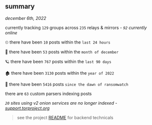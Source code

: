
## summary
_december 6th, 2022_

currently tracking `129` groups across `235` relays & mirrors - _`92` currently online_

⏲ there have been `10` posts within the `last 24 hours`

🦈 there have been `53` posts within the `month of december`

🪐 there have been `767` posts within the `last 90 days`

🏚 there have been `3130` posts within the `year of 2022`

🦕 there have been `5416` posts `since the dawn of ransomwatch`

there are `63` custom parsers indexing posts

_`20` sites using v2 onion services are no longer indexed - [support.torproject.org](https://support.torproject.org/onionservices/v2-deprecation/)_

> see the project [README](https://github.com/joshhighet/ransomwatch#ransomwatch--) for backend technicals
